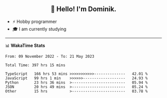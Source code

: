 <h2 align="center">👋 Hello! I'm Dominik.</h2>

- ⚡ Hobby programmer
- 🎓 I am currently studying

---
📊 **WakaTime Stats**
<!--START_SECTION:waka-->

```text
From: 09 November 2022 - To: 21 May 2023

Total Time: 397 hrs 15 mins

TypeScript   166 hrs 53 mins >>>>>>>>>>>--------------   42.01 %
JavaScript   99 hrs 1 min    >>>>>>-------------------   24.93 %
Python       23 hrs 36 mins  >------------------------   05.94 %
JSON         20 hrs 49 mins  >------------------------   05.24 %
Other        15 hrs          >------------------------   03.78 %
```

<!--END_SECTION:waka-->
